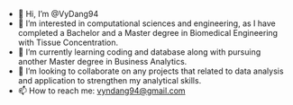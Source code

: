 - 👋 Hi, I’m @VyDang94
- 👀 I’m interested in computational sciences and engineering, as I have completed a Bachelor and a Master degree in Biomedical Engineering with Tissue Concentration. 
- 🌱 I’m currently learning coding and database along with pursuing another Master degree in Business Analytics. 
- 💞️ I’m looking to collaborate on any projects that related to data analysis and application to strengthen my analytical skills. 
- 📫 How to reach me: vyndang94@gmail.com 

<!---
VyDang94/VyDang94 is a ✨ special ✨ repository because its `README.md` (this file) appears on your GitHub profile.
You can click the Preview link to take a look at your changes.
--->
